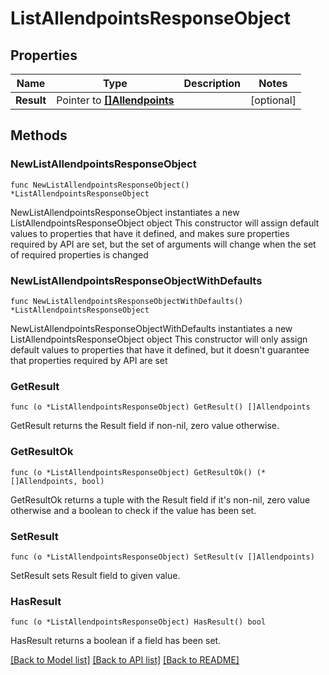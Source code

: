 # ListAllendpointsResponseObject

## Properties

Name | Type | Description | Notes
------------ | ------------- | ------------- | -------------
**Result** | Pointer to [**[]Allendpoints**](Allendpoints.md) |  | [optional] 

## Methods

### NewListAllendpointsResponseObject

`func NewListAllendpointsResponseObject() *ListAllendpointsResponseObject`

NewListAllendpointsResponseObject instantiates a new ListAllendpointsResponseObject object
This constructor will assign default values to properties that have it defined,
and makes sure properties required by API are set, but the set of arguments
will change when the set of required properties is changed

### NewListAllendpointsResponseObjectWithDefaults

`func NewListAllendpointsResponseObjectWithDefaults() *ListAllendpointsResponseObject`

NewListAllendpointsResponseObjectWithDefaults instantiates a new ListAllendpointsResponseObject object
This constructor will only assign default values to properties that have it defined,
but it doesn't guarantee that properties required by API are set

### GetResult

`func (o *ListAllendpointsResponseObject) GetResult() []Allendpoints`

GetResult returns the Result field if non-nil, zero value otherwise.

### GetResultOk

`func (o *ListAllendpointsResponseObject) GetResultOk() (*[]Allendpoints, bool)`

GetResultOk returns a tuple with the Result field if it's non-nil, zero value otherwise
and a boolean to check if the value has been set.

### SetResult

`func (o *ListAllendpointsResponseObject) SetResult(v []Allendpoints)`

SetResult sets Result field to given value.

### HasResult

`func (o *ListAllendpointsResponseObject) HasResult() bool`

HasResult returns a boolean if a field has been set.


[[Back to Model list]](../README.md#documentation-for-models) [[Back to API list]](../README.md#documentation-for-api-endpoints) [[Back to README]](../README.md)


